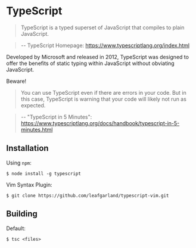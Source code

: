 # TypeScript

> TypeScript is a typed superset of JavaScript that compiles to plain JavaScript.

> -- TypeScript Homepage: https://www.typescriptlang.org/index.html

Developed by Microsoft and released in 2012, TypeScript was designed to offer the benefits of static typing within JavaScript without obviating JavaScript.

Beware!

> You can use TypeScript even if there are errors in your code. But in this case, TypeScript is warning that your code will likely not run as expected.

> -- "TypeScript in 5 Minutes": https://www.typescriptlang.org/docs/handbook/typescript-in-5-minutes.html

## Installation

Using `npm`:
```
$ node install -g typescript
```

Vim Syntax Plugin:
```
$ git clone https://github.com/leafgarland/typescript-vim.git
```

## Building

Default:
```
$ tsc <files>
```
